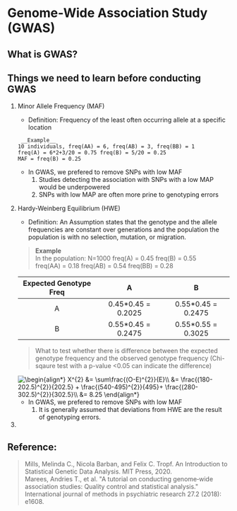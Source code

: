 # Genome-Wide Association Study (GWAS)

## What is GWAS?

## Things we need to learn before conducting GWAS  

1. Minor Allele Frequency (MAF)  
   * Definition: Frequency of the least often occurring allele at a specific location  
   ```
    __Example__   
   10 individuals, freq(AA) = 6, freq(AB) = 3, freq(BB) = 1   
   freq(A) = 6*2+3/20 = 0.75 freq(B) = 5/20 = 0.25   
   MAF = freq(B) = 0.25  
   ```
   * In GWAS, we prefered to remove SNPs with low MAF
     1. Studies detecting the association with SNPs with a low MAP would be underpowered
     2. SNPs with low MAP are often more prine to genotyping errors  
   
2. Hardy-Weinberg Equilibrium (HWE)  
   * Definition: An Assumption states that the genotype and the allele frequencies are constant over generations and the population the population is with no selection, mutation, or migration.  
   > __Example__  
   In the population: 
   N=1000 freq(A) = 0.45 freq(B) = 0.55   
   freq(AA) = 0.18 freq(AB) = 0.54 freq(BB) = 0.28
   
   | Expected Genotype Freq |A                   | B                 |
   |:----------------------:|:------------------:| :----------------:|
   | A                      | 0.45*0.45 = 0.2025 | 0.55*0.45 = 0.2475|
   | B                      | 0.55*0.45 = 0.2475 | 0.55*0.55 = 0.3025|
   > What to test whether there is difference between the expected genotype frequency and the observed genotype frequency (Chi-sqaure test with a p-value <0.05 can indicate the difference) 
   <img src="https://latex.codecogs.com/gif.latex?\begin{align*}&space;X^{2}&space;&=&space;\sum\frac{(O-E)^{2}}{E}\\&space;&=&space;\frac{(180-202.5)^{2}}{202.5}&space;&plus;&space;\frac{(540-495)^{2}}{495}&plus;&space;\frac{(280-302.5)^{2}}{302.5}\\&space;&=&space;8.25&space;\end{align*}" title="\begin{align*} X^{2} &= \sum\frac{(O-E)^{2}}{E}\\ &= \frac{(180-202.5)^{2}}{202.5} + \frac{(540-495)^{2}}{495}+ \frac{(280-302.5)^{2}}{302.5}\\ &= 8.25 \end{align*}" />   
   
   * In GWAS, we prefered to remove SNPs with low MAF  
     1. It is generally assumed that deviations from HWE are the result of genotyping errors.
3. 

## Reference:  
> Mills, Melinda C., Nicola Barban, and Felix C. Tropf. An Introduction to Statistical Genetic Data Analysis. MIT Press, 2020.  
Marees, Andries T., et al. "A tutorial on conducting genome‐wide association studies: Quality control and statistical analysis." International journal of methods in psychiatric research 27.2 (2018): e1608.
       
